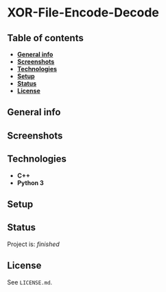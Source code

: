 # XOR-File-Encode-Decode
## Table of contents
* [__General info__](#general-info)
* [__Screenshots__](#screenshots)
* [__Technologies__](#technologies)
* [__Setup__](#setup)
* [__Status__](#status)
* [__License__](#license)

## General info


## Screenshots



## Technologies
* __C++__
* __Python 3__

## Setup


## Status
Project is: _finished_

## License
See `LICENSE.md`.
